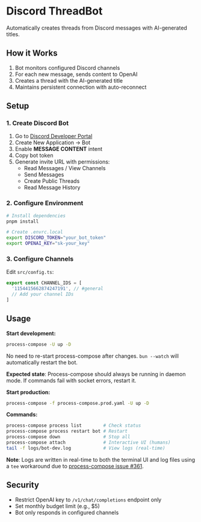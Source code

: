 # Discord ThreadBot

Automatically creates threads from Discord messages with AI-generated titles.

## How it Works

1. Bot monitors configured Discord channels
2. For each new message, sends content to OpenAI
3. Creates a thread with the AI-generated title
4. Maintains persistent connection with auto-reconnect

## Setup

### 1. Create Discord Bot

1. Go to [Discord Developer Portal](https://discord.com/developers/applications)
2. Create New Application → Bot
3. Enable **MESSAGE CONTENT** intent
4. Copy bot token
5. Generate invite URL with permissions:
   - Read Messages / View Channels
   - Send Messages
   - Create Public Threads
   - Read Message History

### 2. Configure Environment

```bash
# Install dependencies
pnpm install

# Create .envrc.local
export DISCORD_TOKEN="your_bot_token"
export OPENAI_KEY="sk-your_key"
```

### 3. Configure Channels

Edit `src/config.ts`:
```typescript
export const CHANNEL_IDS = [
  '1154415662874247191', // #general
  // Add your channel IDs
]
```

## Usage

**Start development:**
```bash
process-compose -U up -D
```

No need to re-start process-compose after changes. `bun --watch` will automatically restart the bot.

**Expected state**: Process-compose should always be running in daemon mode. If commands fail with socket errors, restart it.

**Start production:**
```bash
process-compose -f process-compose.prod.yaml -U up -D
```

**Commands:**
```bash
process-compose process list        # Check status
process-compose process restart bot # Restart
process-compose down                # Stop all
process-compose attach              # Interactive UI (humans)
tail -f logs/bot-dev.log            # View logs (real-time)
```

**Note**: Logs are written in real-time to both the terminal UI and log files using a `tee` workaround due to [process-compose issue #361](https://github.com/F1bonacc1/process-compose/issues/361).

## Security

- Restrict OpenAI key to `/v1/chat/completions` endpoint only
- Set monthly budget limit (e.g., $5)
- Bot only responds in configured channels
